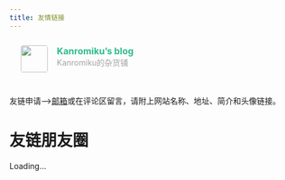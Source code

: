 ```yaml
---
title: 友情链接
---
```


<div class="post-body">
   <div id="links">
      <style>
         .links-content{
         margin-top:1rem;
         }
         .link-navigation::after {
         content: " ";
         display: block;
         clear: both;
         }
         .card {
         width: 45%;
         font-size: 1rem;
         padding: 10px 20px;
         border-radius: 4px;
         transition-duration: 0.15s;
         margin-bottom: 1rem;
         display:flex;
         }
         .card:nth-child(odd) {
         float: left;
         }
         .card:nth-child(even) {
         float: right;
         }
         .card:hover {
         transform: scale(1.1);
         box-shadow: 0 2px 6px 0 rgba(0, 0, 0, 0.12), 0 0 6px 0 rgba(0, 0, 0, 0.04);
         }
         .card a {
         border:none;
         }
         .card .ava {
         width: 3rem!important;
         height: 3rem!important;
         margin:0!important;
         margin-right: 1em!important;
         border-radius:4px;
         }
         .card .card-header {
         font-style: italic;
         overflow: hidden;
         width: 100%;
         }
         .card .card-header a {
         font-style: normal;
         color: #2bbc8a;
         font-weight: bold;
         text-decoration: none;
         }
         .card .card-header a:hover {
         color: #d480aa;
         text-decoration: none;
         }
         .card .card-header .info {
         font-style:normal;
         color:#a3a3a3;
         font-size:14px;
         min-width: 0;
         overflow: hidden;
         white-space: nowrap;
         }
      </style>
      <div class="links-content">
         <div class="link-navigation">
            <div class="card">
               <img class="ava" src="https://poems-kanro.oss-cn-hangzhou.aliyuncs.com/DZCVkmrpqWfdv3h.jpg" />
               <div class="card-header">
                  <div>
                     <a href="https://www.kanromiku.top/">Kanromiku’s blog</a>
                  </div>
                  <div class="info">Kanromiku的杂货铺</div>
               </div>
            </div>
            <!-- <div class="card">
               <img class="ava" src="$avatar" />
               <div class="card-header">
                  <div>
                     <a href="$url">$name</a>
                  </div>
                  <div class="info">$info</div>
               </div>
            </div> -->
         </div>
      </div>
   </div>
</div>

友链申请-->[邮箱](mailto:leiyiming@rayminn.top)或在评论区留言，请附上网站名称、地址、简介和头像链接。

# 友链朋友圈

<!-- 挂载友链朋友圈的容器 -->
<div class="post-content">
<div id="cf-container">Loading...</div>
</div>
<!-- 加样式和功能代码 -->
<!-- 将apiurl改成你后端生成的api地址 -->
<script type="text/javascript">
  var fdataUser = {
    apiurl: 'https://friends-circle.rayminn.top/'
  }
</script>

<link rel="stylesheet" href="https://cdn.jsdelivr.net/gh/Rayminn/img/cdn/fcircle.css">
<script type="text/javascript" src="https://cdn.jsdelivr.net/gh/Rayminn/img/cdn/fcircle-rb.js"></script>
